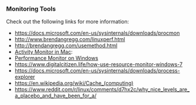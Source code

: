 ### Monitoring Tools
Check out the following links for more information:

- https://docs.microsoft.com/en-us/sysinternals/downloads/procmon 
- http://www.brendangregg.com/linuxperf.html
- http://brendangregg.com/usemethod.html
- [Activity Monitor in Mac](https://support.apple.com/en-us/HT201464):
- [Performance Monitor on Windows](https://www.windowscentral.com/how-use-performance-monitor-windows-10)
- https://www.digitalcitizen.life/how-use-resource-monitor-windows-7
- https://docs.microsoft.com/en-us/sysinternals/downloads/process-explorer
- https://en.wikipedia.org/wiki/Cache_(computing)
- https://www.reddit.com/r/linux/comments/d7hx2c/why_nice_levels_are_a_placebo_and_have_been_for_a/
